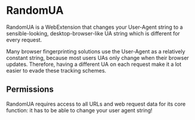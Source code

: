 # RandomUA

RandomUA is a WebExtension that changes your User-Agent string to a sensible-looking, desktop-browser-like UA string which is different for every request.

Many browser fingerprinting solutions use the User-Agent as a relatively constant string, because most users UAs only change when their browser updates. Therefore, having a different UA on each request make it a lot easier to evade these tracking schemes.

## Permissions

RandomUA requires access to all URLs and web request data for its core function: it has to be able to change your user agent string!
